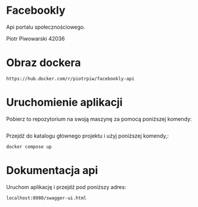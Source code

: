 # Facebookly 

Api portalu społecznościowego.  

Piotr Piwowarski 42036 

# Obraz dockera 

```
https://hub.docker.com/r/piotrpiw/facebookly-api
```

# Uruchomienie aplikacji 

Pobierz to repozytorium na swoją maszynę za pomocą poniższej komendy: 

```
```

Przejdź do katalogu głównego projektu i użyj poniższej komendy,: 

```
docker compose up
```

# Dokumentacja api 

Uruchom aplikację i przejdź pod poniższy adres: 

```
localhost:8080/swagger-ui.html
```

